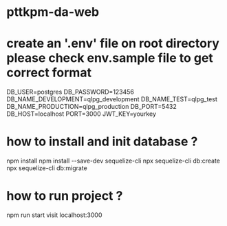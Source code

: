 # pttkpm-da-web
# create an '.env' file on root directory please check env.sample file to get correct format

DB_USER=postgres
DB_PASSWORD=123456
DB_NAME_DEVELOPMENT=qlpg_development
DB_NAME_TEST=qlpg_test
DB_NAME_PRODUCTION=qlpg_production
DB_PORT=5432
DB_HOST=localhost
PORT=3000
JWT_KEY=yourkey

# how to install and init database ?

npm install
npm install --save-dev sequelize-cli
npx sequelize-cli db:create
npx sequelize-cli db:migrate

# how to run project ?

npm run start
visit localhost:3000
